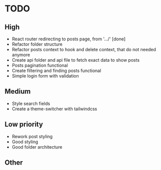 # TODO

## High

- React router redirecting to posts page, from '.../' [done]
- Refactor folder structure
- Refactor posts context to hook and delete context, that do not needed anymore
- Create api folder and api file to fetch exact data to show posts
- Posts pagination functional
- Create filtering and finding posts functional
- Simple login form with validation

## Medium

- Style search fields
- Create a theme-switcher with tailwindcss

## Low priority

- Rework post styling
- Good styling
- Good folder architecture

## Other
